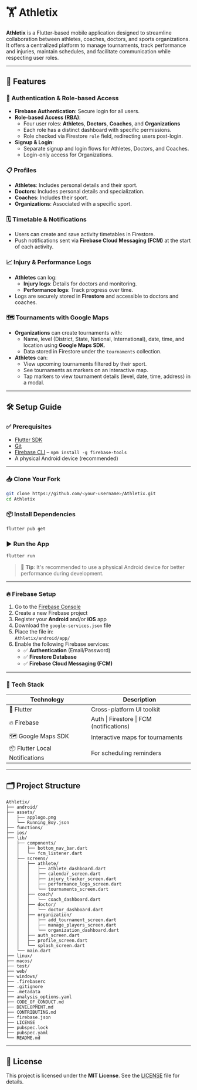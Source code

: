 # 🏋️ Athletix

**Athletix** is a Flutter-based mobile application designed to streamline collaboration between athletes, coaches, doctors, and sports organizations. It offers a centralized platform to manage tournaments, track performance and injuries, maintain schedules, and facilitate communication while respecting user roles.

---

## 🚀 Features

### 🔐 Authentication & Role-based Access

- **Firebase Authentication**: Secure login for all users.
- **Role-based Access (RBA)**:
  - Four user roles: **Athletes**, **Doctors**, **Coaches**, and **Organizations**
  - Each role has a distinct dashboard with specific permissions.
  - Role checked via Firestore `role` field, redirecting users post-login.
- **Signup & Login**:
  - Separate signup and login flows for Athletes, Doctors, and Coaches.
  - Login-only access for Organizations.

### 📋 Profiles

- **Athletes**: Includes personal details and their sport.
- **Doctors**: Includes personal details and specialization.
- **Coaches**: Includes their sport.
- **Organizations**: Associated with a specific sport.

### 🗓️ Timetable & Notifications

- Users can create and save activity timetables in Firestore.
- Push notifications sent via **Firebase Cloud Messaging (FCM)** at the start of each activity.

### 📈 Injury & Performance Logs

- **Athletes** can log:
  - **Injury logs**: Details for doctors and monitoring.
  - **Performance logs**: Track progress over time.
- Logs are securely stored in **Firestore** and accessible to doctors and coaches.

### 🗺️ Tournaments with Google Maps

- **Organizations** can create tournaments with:
  - Name, level (District, State, National, International), date, time, and location using **Google Maps SDK**.
  - Data stored in Firestore under the `tournaments` collection.
- **Athletes** can:
  - View upcoming tournaments filtered by their sport.
  - See tournaments as markers on an interactive map.
  - Tap markers to view tournament details (level, date, time, address) in a modal.

---

## 🛠️ Setup Guide

### ✅ Prerequisites

- [Flutter SDK](https://docs.flutter.dev/get-started/install)
- [Git](https://git-scm.com/downloads)
- [Firebase CLI](https://firebase.google.com/docs/cli) – `npm install -g firebase-tools`
- A physical Android device (recommended)

---

### 📥 Clone Your Fork

```bash
git clone https://github.com/<your-username>/Athletix.git
cd Athletix
```

### 📦 Install Dependencies

```bash
flutter pub get
```

### ▶️ Run the App

```bash
flutter run
```

> 📱 **Tip**: It's recommended to use a physical Android device for better performance during development.

---

### 🔥 Firebase Setup

1. Go to the [Firebase Console](https://console.firebase.google.com)
2. Create a new Firebase project
3. Register your **Android** and/or **iOS** app
4. Download the `google-services.json` file
5. Place the file in:  
   `Athletix/android/app/`
6. Enable the following Firebase services:
   - ✅ **Authentication** (Email/Password)
   - ✅ **Firestore Database**
   - ✅ **Firebase Cloud Messaging (FCM)**

---

### 🧱 Tech Stack

| Technology                | Description                               |
|--------------------------|-------------------------------------------|
| 📱 Flutter                | Cross-platform UI toolkit                  |
| 🔥 Firebase              | Auth \| Firestore \| FCM (notifications)   |
| 🗺️ Google Maps SDK        | Interactive maps for tournaments           |
| 📦 Flutter Local Notifications | For scheduling reminders            |

---

## 🗂️ Project Structure

```
Athletix/
├── android/
├── assets/
│   ├── applogo.png
│   └── Running_Boy.json
├── functions/
├── ios/
├── lib/
│   ├── components/
│   │   ├── bottom_nav_bar.dart
│   │   └── fcm_listener.dart
│   ├── screens/
│   │   ├── athlete/
│   │   │   ├── athlete_dashboard.dart
│   │   │   ├── calendar_screen.dart
│   │   │   ├── injury_tracker_screen.dart
│   │   │   ├── performance_logs_screen.dart
│   │   │   └── tournaments_screen.dart
│   │   ├── coach/
│   │   │   └── coach_dashboard.dart
│   │   ├── doctor/
│   │   │   └── doctor_dashboard.dart
│   │   ├── organization/
│   │   │   ├── add_tournament_screen.dart
│   │   │   ├── manage_players_screen.dart
│   │   │   └── organization_dashboard.dart
│   │   ├── auth_screen.dart
│   │   ├── profile_screen.dart
│   │   └── splash_screen.dart
│   └── main.dart
├── linux/
├── macos/
├── test/
├── web/
├── windows/
├── .firebaserc
├── .gitignore
├── .metadata
├── analysis_options.yaml
├── CODE_OF_CONDUCT.md
├── DEVELOPMENT.md
├── CONTRIBUTING.md
├── firebase.json
├── LICENSE
├── pubspec.lock
├── pubspec.yaml
└── README.md
```

---

## 📜 License

This project is licensed under the **MIT License**. See the [LICENSE](LICENSE) file for details.